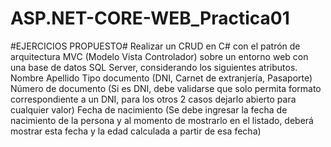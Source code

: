# ASP.NET-CORE-WEB_Practica01
#EJERCICIOS PROPUESTO#
    Realizar un CRUD en C# con el patrón de arquitectura MVC (Modelo Vista Controlador) sobre un entorno web con una base de datos SQL Server, considerando los siguientes atributos.
    Nombre
    Apellido
    Tipo documento (DNI, Carnet de extranjería, Pasaporte)
    Número de documento (Si es DNI, debe validarse que solo permita formato correspondiente a un DNI, para los otros 2 casos dejarlo abierto para cualquier valor)
    Fecha de nacimiento (Se debe ingresar la fecha de nacimiento de la persona y al momento de mostrarlo en el listado, deberá mostrar esta fecha y la edad calculada a partir de esa fecha)

